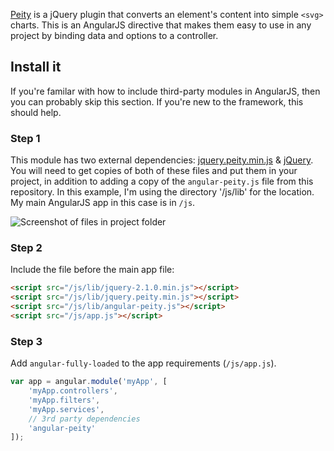 [Peity](http://benpickles.github.io/peity/) is a jQuery plugin that converts an element's content into simple `<svg>` charts. This is an AngularJS directive that makes them easy to use in any project by binding data and options to a controller.

## Install it
If you're familar with how to include third-party modules in AngularJS, then you can probably skip this section. If you're new to the framework, this should help.

### Step 1
This module has two external dependencies: [jquery.peity.min.js](http://benpickles.github.io/peity/jquery.peity.min.js) & [jQuery](http://code.jquery.com/jquery-2.1.0.min.js). You will need to get copies of both of these files and put them in your project, in addition to adding a copy of the `angular-peity.js` file from this repository. In this example, I'm using the directory '/js/lib' for the location. My main AngularJS app in this case is in `/js`.

![Screenshot of files in project folder](https://raw.githubusercontent.com/projectweekend/angular-peity/master/screenshots/copy-files-into-project.png)

### Step 2
Include the file before the main app file:

~~~html
<script src="/js/lib/jquery-2.1.0.min.js"></script>
<script src="/js/lib/jquery.peity.min.js"></script>
<script src="/js/lib/angular-peity.js"></script>
<script src="/js/app.js"></script>
~~~

### Step 3
Add `angular-fully-loaded` to the app requirements (`/js/app.js`).
~~~javascript
var app = angular.module('myApp', [
    'myApp.controllers',
    'myApp.filters',
    'myApp.services',
    // 3rd party dependencies
    'angular-peity'
]);
~~~
